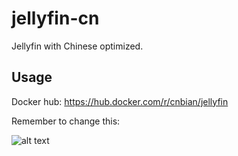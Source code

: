 # jellyfin-cn
Jellyfin with Chinese optimized.

## Usage

Docker hub: https://hub.docker.com/r/cnbian/jellyfin

Remember to change this:

![alt text](img1.png)